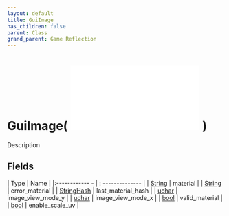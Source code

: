 ```yaml
---
layout: default
title: GuiImage
has_children: false
parent: Class
grand_parent: Game Reflection
---
```

# GuiImage( ![ GuiItem ](game-reflection/classes/gui_item.md) )
Description 

## Fields
| Type | Name |
|:------------ - | : -------------- |
| [String](game-reflection/components/string.md) | material |
| [String](game-reflection/components/string.md) | error_material |
| [StringHash](game-reflection/classes/string_hash.md) | last_material_hash |
| [uchar](game-reflection/enums/uchar.md) | image_view_mode_y |
| [uchar](game-reflection/enums/uchar.md) | image_view_mode_x |
| [bool](game-reflection/components/bool.md) | valid_material |
| [bool](game-reflection/components/bool.md) | enable_scale_uv |
